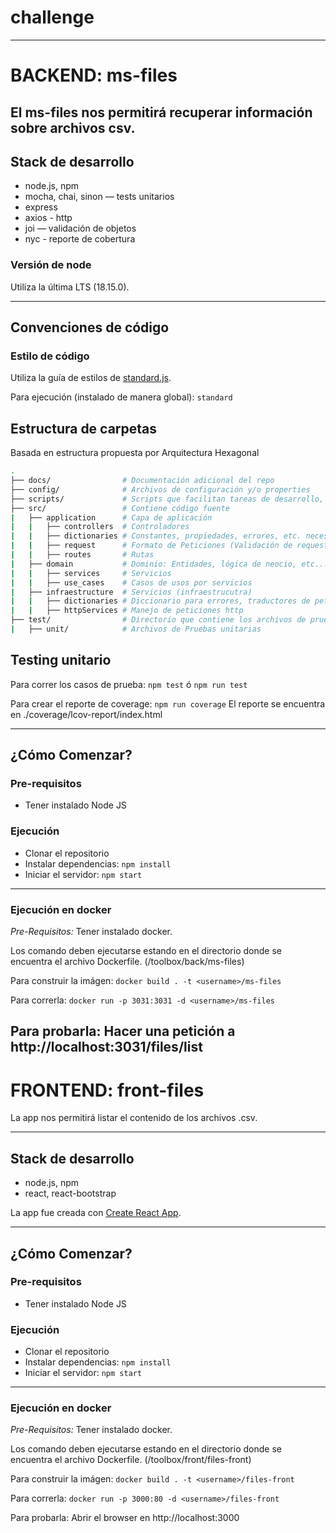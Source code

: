 # challenge
----

# BACKEND: ms-files

El ms-files nos permitirá recuperar información sobre archivos csv.
----
## Stack de desarrollo
- node.js, npm
- mocha, chai, sinon — tests unitarios
- express
- axios - http
- joi — validación de objetos
- nyc - reporte de cobertura

### Versión de node
  Utiliza la última LTS (18.15.0).

----
## Convenciones de código
### Estilo de código
  Utiliza la guía de estilos de [standard.js](https://standardjs.com/).

  Para ejecución (instalado de manera global): `standard`

## Estructura de carpetas
Basada en estructura propuesta por Arquitectura Hexagonal
```bash
.
├── docs/                # Documentación adicional del repo
├── config/              # Archivos de configuración y/o properties
├── scripts/             # Scripts que facilitan tareas de desarrollo, testing y/o despliegue
├── src/                 # Contiene código fuente
|   ├── application      # Capa de aplicación
|   |   ├── controllers  # Controladores
|   |   ├── dictionaries # Constantes, propiedades, errores, etc. necesarios para esta capa
|   |   ├── request      # Formato de Peticiones (Validación de requests)
|   |   ├── routes       # Rutas
|   ├── domain           # Dominio: Entidades, lógica de neocio, etc...
|   |   ├── services     # Servicios
|   |   ├── use_cases    # Casos de usos por servicios
|   ├── infraestructure  # Servicios (infraestrucutra)
|   |   ├── dictionaries # Diccionario para errores, traductores de peticiones y respuestas
|   |   ├── httpServices # Manejo de peticiones http
├── test/                # Directorio que contiene los archivos de pruebas
|   ├── unit/            # Archivos de Pruebas unitarias
```

## Testing unitario

Para correr los casos de prueba: `npm test` ó `npm run test`

Para crear el reporte de coverage: `npm run coverage`
El reporte se encuentra en ./coverage/lcov-report/index.html

----
## ¿Cómo Comenzar?

### Pre-requisitos
- Tener instalado Node JS

### Ejecución
- Clonar el repositorio
- Instalar dependencias: `npm install`
- Iniciar el servidor: `npm start`
----

### Ejecución en docker

*Pre-Requisitos:* Tener instalado docker.

Los comando deben ejecutarse estando en el directorio donde se encuentra el archivo Dockerfile. (/toolbox/back/ms-files)

Para construir la imágen:
`docker build . -t <username>/ms-files`

Para correrla:
`docker run -p 3031:3031 -d <username>/ms-files`

Para probarla:
Hacer una petición a http://localhost:3031/files/list
----

# FRONTEND: front-files

La app nos permitirá listar el contenido de los archivos .csv.

----
## Stack de desarrollo
- node.js, npm
- react, react-bootstrap

La app fue creada con [Create React App](https://github.com/facebook/create-react-app).

----
## ¿Cómo Comenzar?

### Pre-requisitos
- Tener instalado Node JS

### Ejecución
- Clonar el repositorio
- Instalar dependencias: `npm install`
- Iniciar el servidor: `npm start`

----
### Ejecución en docker

*Pre-Requisitos:* Tener instalado docker.

Los comando deben ejecutarse estando en el directorio donde se encuentra el archivo Dockerfile. (/toolbox/front/files-front)

Para construir la imágen:
`docker build . -t <username>/files-front`

Para correrla:
`docker run -p 3000:80 -d <username>/files-front`

Para probarla:
Abrir el browser en http://localhost:3000

